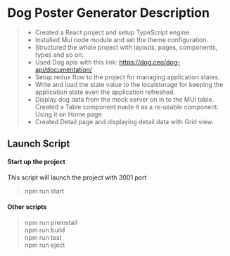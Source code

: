 # Dog Poster Generator Description

> - Created a React project and setup TypeScript engine.
> - Installed Mui node module and set the theme configuration.
> - Structured the whole project with layouts, pages, components, types and so on.
> - Used Dog apis with this link: https://dog.ceo/dog-api/documentation/
> - Setup redux flow to the project for managing application states.
> - Write and load the state value to the localstorage for keeping the application state even the application refreshed.
> - Display dog data from the mock server on in to the MUI table. Created a Table component made it as a re-usable component. Using it on Home page.
> - Created Detail page and displaying detail data with Grid view.


## Launch Script

#### Start up the project
This script will launch the project with 3001 port
> npm run start <br />

#### Other scripts
> npm run preinstall <br />
> npm run build <br />
> npm run test <br />
> npm run eject <br />
